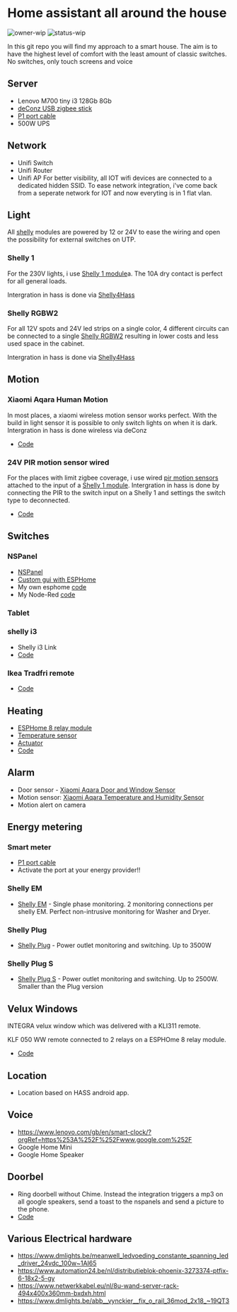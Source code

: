 # Home assistant all around the house
![owner-wip](https://img.shields.io/badge/Owner-JanW-yellow)
![status-wip](https://img.shields.io/badge/Status-Draft-important)

In this git repo you will find my approach to a smart house. The aim is to have the highest level of comfort with the least amount of classic switches. 
No switches, only touch screens and voice

## Server

- Lenovo M700 tiny i3 128Gb 8Gb
- [deConz USB zigbee stick](https://phoscon.de/en/conbee2)
- [P1 port cable](https://www.sossolutions.nl/slimme-meter-kabel-p1-kabel-10-meter)
- 500W UPS

## Network
- Unifi Switch
- Unifi Router
- Unifi AP
For better visibility, all IOT wifi devices are connected to a dedicated hidden SSID.
To ease network integration, i've come back from a seperate network for IOT and now everyting is in 1 flat vlan.

## Light
All [shelly](https://shelly.cloud) modules are powered by 12 or 24V to ease the wiring and open the possibility for external switches on UTP.


### Shelly 1
For the 230V lights, i use [Shelly 1 module](https://shelly.cloud/shelly-plus-1/)a. 
The 10A dry contact is perfect for all general loads.

Intergration in hass is done via [Shelly4Hass](https://github.com/StyraHem/ShellyForHASS)


### Shelly RGBW2
For all 12V spots and 24V led strips on a single color, 4 different circuits can be connected to a single [Shelly RGBW2](https://shelly.cloud/products/shelly-rgbw2-smart-home-automation-led-controller/) resulting in lower costs and less used space in the cabinet.

Intergration in hass is done via [Shelly4Hass](https://github.com/StyraHem/ShellyForHASS)

## Motion
### Xiaomi Aqara Human Motion 
In most places, a xiaomi wireless motion sensor works perfect. With the build in light sensor it is possible to only switch lights on when it is dark.
Intergration in hass is done wireless via deConz
- [Code](Node-Red/aqara-motion.json)

### 24V PIR motion sensor wired
For the places with limit zigbee coverage, i use wired [pir motion sensors](https://www.amazon.nl/dp/B09LZ635P8/ref=pe_28126711_487805961_TE_item_image) attached to the input of a [Shelly 1 module](https://shelly.cloud/shelly-plus-1/).
Intergration in hass is done by connecting the PIR to the switch input on a Shelly 1 and settings the switch type to deconnected.
- [Code](Node-Red/pir.json)
## Switches
### NSPanel
- [NSPanel](https://sonoff.tech/product/smart-wall-swtich/nspanel/)
- [Custom gui with ESPHome](https://github.com/marcfager/nspanel-mf)
- My own esphome [code](esphome/nspanel.yaml)
- My Node-Red [code](Node-Red/nspanel.json)

### Tablet

### shelly i3
- Shelly i3 Link
- [Code](Node-Red/i3.json)

### Ikea Tradfri remote
- [Code](Node-Red/tradfri_Remote.json)
## Heating
- [ESPHome 8 relay module](https://www.banggood.com/5V-or-7-28V-Power-Supply-8-Channel-ESP8266-WIFI-8-way-Relay-Module-ESP-12F-Development-Board-Secondary-Development-Board-p-1833055.html?cur_warehouse=CN&rmmds=buy)
- [Temperature sensor](https://www.xiaomiproducts.nl/nl/xiaomi-aqara-temperatuur-en-vochtigheidssensor.html)
- [Actuator](https://www.vloerverwarmingstore.be/p/watts-230v-actuator-watts-actuator-22c-normaal-gesloten?gclid=Cj0KCQiAmL-ABhDFARIsAKywVaewXcgfjG1puQjNqt-2RWaMK8zt9UdgicWADp7w8jSVKL7FB5139mQaAjzWEALw_wcB)
- [Code](Node-Red/heating.json)

## Alarm
- Door sensor - [Xiaomi Aqara Door and Window Sensor ](https://www.techpunt.nl/nl/xiaomi-aqara-deur-en-raam-sensor-104834619.html)
- Motion sensor: [Xiaomi Aqara Temperature and Humidity Sensor](https://www.techpunt.nl/en/xiaomi-aqara-temperature-and-humidity-sensor.html)
- Motion alert on camera

## Energy metering
### Smart meter
- [P1 port cable](https://www.sossolutions.nl/slimme-meter-kabel-p1-kabel-10-meter)
- Activate the port at your energy provider!!

### Shelly EM
- [Shelly EM](https://shelly.cloud/products/shelly-em-smart-home-automation-device/) - Single phase monitoring. 2 monitoring connections per shelly EM. Perfect non-intrusive monitoring for Washer and Dryer. 

### Shelly Plug 
- [Shelly Plug](https://shelly.cloud/products/shelly-plug-smart-home-automation-device/) - Power outlet monitoring and switching. Up to 3500W

### Shelly Plug S
- [Shelly Plug S](https://shelly.cloud/products/shelly-plug-s-smart-home-automation-device/) - Power outlet monitoring and switching. Up to 2500W. Smaller than the Plug version

## Velux Windows
INTEGRA velux window which was delivered with a KLI311 remote.

KLF 050 WW remote connected to 2 relays on a ESPHOme 8 relay module.

- [Code](esphome/velux-cover.yaml)

## Location
- Location based on HASS android app.


## Voice
- https://www.lenovo.com/gb/en/smart-clock/?orgRef=https%253A%252F%252Fwww.google.com%252F
- Google Home Mini
- Google Home Speaker

## Doorbel
- Ring doorbell without Chime. Instead the integration triggers a mp3 on all google speakers, send a toast to the nspanels and send a picture to the phone.
- [Code](Node-Reg/ring.json)


## Various Electrical hardware
- https://www.dmlights.be/meanwell_ledvoeding_constante_spanning_led_driver_24vdc_100w~1AI65
- https://www.automation24.be/nl/distributieblok-phoenix-3273374-ptfix-6-18x2-5-gy
- https://www.netwerkkabel.eu/nl/8u-wand-server-rack-494x400x360mm-bxdxh.html
- https://www.dmlights.be/abb__vynckier__fix_o_rail_36mod_2x18_~19QT3


